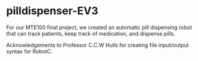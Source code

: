 # pilldispenser-EV3
For our MTE100 final project, we created an automatic pill dispensing robot that can track patients, keep track of medication, and dispense pills. 

Acknowledgements to Professor C.C.W Hulls for creating file input/output syntax for RobotC. 
